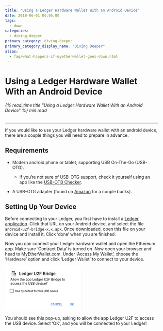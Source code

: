 ```yaml
---
title: "Using a Ledger Hardware Wallet With an Android Device"
date: 2018-06-01 00:06:00
tags:
  - down
categories:
  - diving-deeper
primary_category: diving-deeper
primary_category_display_name: "Diving Deeper"
alias:
  - faq/what-happens-if-myetherwallet-goes-down.html
---
```



# **Using a Ledger Hardware Wallet With an Android Device**

###### {% read_time title "Using a Ledger Hardware Wallet With an Android Device" %} min read

* * *

If you would like to use your Ledger hardware wallet with an android device, there are a couple things you will need to prepare in advance.

## **Requirements**

* Modern android phone or tablet, supporting USB On-The-Go (USB-OTG).
    
    * If you’re not sure of USB-OTG support, check it yourself using an app like the [USB-OTB Checker](https://play.google.com/store/apps/details?id=com.faitaujapon.otg).

* A USB-OTG adapter (found on [Amazon](https://www.amazon.com/s/ref=nb_sb_noss_2?url=search-alias%3Daps&field-keywords=usb+otg+adapter) for a couple bucks).

## **Setting Up Your Device**

Before connecting to your Ledger, you first have to install a [Ledger application](https://github.com/LedgerHQ/android-u2f-bridge/releases). Click that URL on your Android device, and select the file `android-u2f-bridge-x.x.apk`. Once downloaded, open this file on your device and install it. Click ‘done’ when you are finished.

Now you can connect your Ledger hardware wallet and open the Ethereum app. Make sure ‘Contract Data’ is turned on. Now open your browser and head to MyEtherWallet.com. Under ‘Access My Wallet’, choose the ‘Hardware’ option and click ‘Ledger Wallet’ to connect to your device.

<img src="/images/posts/diving-deeper/ledger-hardware-wallet-using-with-android-01.png" width="50%" />

You should see this pop-up, asking to allow the app Ledger U2F to access the USB device. Select ‘OK’, and you will be connected to your Ledger!